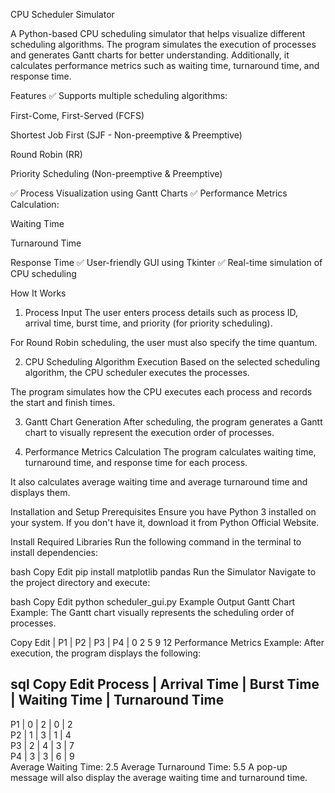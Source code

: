 CPU Scheduler Simulator

A Python-based CPU scheduling simulator that helps visualize different scheduling algorithms. The program simulates the execution of processes and generates Gantt charts for better understanding. Additionally, it calculates performance metrics such as waiting time, turnaround time, and response time.

Features
✅ Supports multiple scheduling algorithms:

First-Come, First-Served (FCFS)

Shortest Job First (SJF - Non-preemptive & Preemptive)

Round Robin (RR)

Priority Scheduling (Non-preemptive & Preemptive)

✅ Process Visualization using Gantt Charts
✅ Performance Metrics Calculation:

Waiting Time

Turnaround Time

Response Time
✅ User-friendly GUI using Tkinter
✅ Real-time simulation of CPU scheduling

How It Works
1. Process Input
The user enters process details such as process ID, arrival time, burst time, and priority (for priority scheduling).

For Round Robin scheduling, the user must also specify the time quantum.

2. CPU Scheduling Algorithm Execution
Based on the selected scheduling algorithm, the CPU scheduler executes the processes.

The program simulates how the CPU executes each process and records the start and finish times.

3. Gantt Chart Generation
After scheduling, the program generates a Gantt chart to visually represent the execution order of processes.

4. Performance Metrics Calculation
The program calculates waiting time, turnaround time, and response time for each process.

It also calculates average waiting time and average turnaround time and displays them.

Installation and Setup
Prerequisites
Ensure you have Python 3 installed on your system. If you don't have it, download it from Python Official Website.

Install Required Libraries
Run the following command in the terminal to install dependencies:

bash
Copy
Edit
pip install matplotlib pandas
Run the Simulator
Navigate to the project directory and execute:

bash
Copy
Edit
python scheduler_gui.py
Example Output
Gantt Chart Example:
The Gantt chart visually represents the scheduling order of processes.

Copy
Edit
| P1 | P2 | P3 | P4 |
0    2    5    9   12
Performance Metrics Example:
After execution, the program displays the following:

sql
Copy
Edit
Process | Arrival Time | Burst Time | Waiting Time | Turnaround Time  
--------------------------------------------------------------  
P1      | 0           | 2         | 0           | 2  
P2      | 1           | 3         | 1           | 4  
P3      | 2           | 4         | 3           | 7  
P4      | 3           | 3         | 6           | 9  
Average Waiting Time: 2.5
Average Turnaround Time: 5.5
A pop-up message will also display the average waiting time and turnaround time.
